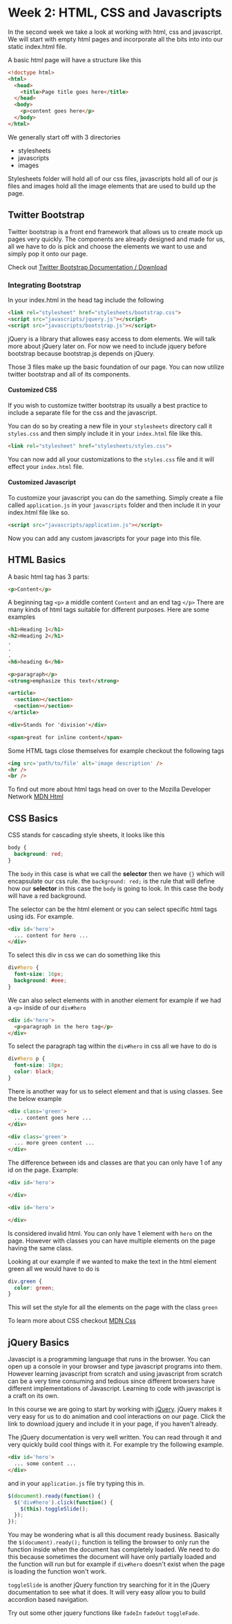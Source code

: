 # Week 2: HTML, CSS and Javascripts

In the second week we take a look at working with html, css and javascript. We will start with empty html pages and incorporate all the bits into into our static index.html file.

A basic html page will have a structure like this

```html
<!doctype html>
<html>
  <head>
    <title>Page title goes here</title>
  </head>
  <body>
    <p>content goes here</p>
  </body>
</html>
```

We generally start off with 3 directories 

  - stylesheets
  - javascripts
  - images
  
Stylesheets folder will hold all of our css files, javascripts hold all of our js files and images hold all the image elements that are used to build up the page.

## Twitter Bootstrap

Twitter bootstrap is a front end framework that allows us to create mock up pages very quickly. The components are already designed and made for us, all we have to do is pick and choose the elements we want to use and simply pop it onto our page. 

Check out [Twitter Bootstrap Documentation / Download](http://getbootstrap.com)

### Integrating Bootstrap

In your index.html in the head tag include the following

```html
<link rel="stylesheet" href="stylesheets/bootstrap.css">
<script src="javascripts/jquery.js"></script>
<script src="javascripts/bootstrap.js"></script>
```
    
jQuery is a library that allowes easy access to dom elements. We will talk more about jQuery later on. For now we need to include jquery before bootstrap because bootstrap.js depends on jQuery.

Those 3 files make up the basic foundation of our page. You can now utilize twitter bootstrap and all of its components. 

#### Customized CSS

If you wish to customize twitter bootstrap its usually a best practice to include a separate file for the css and the javascript.

You can do so by creating a new file in your `stylesheets` directory call it `styles.css` and then simply include it in your `index.html` file like this.

```html
<link rel="stylesheet" href="stylesheets/styles.css">
```
  
You can now add all your customizations to the `styles.css` file and it will effect your `index.html` file.

#### Customized Javascript

To customize your javascript you can do the samething. Simply create a file called `application.js` in your `javascripts` folder and then include it in your index.html file like so.

```html
<script src="javascripts/application.js"></script>
``` 

Now you can add any custom javascripts for your page into this file.

## HTML Basics

A basic html tag has 3 parts:

```html
<p>Content</p>
```

A beginning tag `<p>` a middle content `Content` and an end tag `</p>` There are many kinds of html tags suitable for different purposes. Here are some examples

```html
<h1>Heading 1</h1>
<h2>Heading 2</h1>
.
.
.
<h6>heading 6</h6>

<p>paragraph</p>
<strong>emphasize this text</strong>

<article>
  <section></section>
  <section></section>
</article>

<div>Stands for 'division'</div>

<span>great for inline content</span>
```
  
Some HTML tags close themselves for example checkout the following tags

```html
<img src='path/to/file' alt='image description' />
<hr />
<br />
```
  
To find out more about html tags head on over to the Mozilla Developer Network [MDN Html](https://developer.mozilla.org/en-US/docs/Web/HTML)

## CSS Basics

CSS stands for cascading style sheets, it looks like this

```css
body { 
  background: red;
}
```
  
The `body` in this case is what we call the **selector** then we have `{}` which will encapsulate our css rule. the `background: red;` is the rule that will define how our **selector** in this case the `body` is going to look. In this case the body will have a red background.

The selector can be the html element or you can select specific html tags using ids. For example.

 
```html
<div id='hero'>
  ... content for hero ...
</div>
```

To select this div in css we can do something like this

```css
div#hero { 
  font-size: 16px;
  background: #eee;
}
```
  
We can also select elements with in another element for example if we had a `<p>` inside of our `div#hero` 


```html
<div id='hero'>
  <p>paragraph in the hero tag</p>
</div>
```
  
To select the paragraph tag within the `div#hero` in css all we have to do is 

```css
div#hero p { 
  font-size: 18px;
  color: black;
}
```
  
There is another way for us to select element and that is using classes. See the below example

```html
<div class='green'>
  ... content goes here ...
</div>

<div class='green'>
  ... more green content ...
</div>
```
  
The difference between ids and classes are that you can only have 1 of any id on the page. Example: 

```html
<div id='hero'>

</div>

<div id='hero'>

</div>
```

Is considered invalid html. You can only have 1 element with `hero` on the page. However with classes you can have multiple elements on the page having the same class. 

Looking at our example if we wanted to make the text in the html element green all we would have to do is

```css
div.green { 
  color: green;
}
```
  
This will set the style for all the elements on the page with the class `green`

To learn more about CSS checkout [MDN Css](https://developer.mozilla.org/en-US/docs/Web/CSS)

## jQuery Basics

Javascipt is a programming language that runs in the browser. You can open up a console in your browser and type javascript programs into them. However learning javascript from scratch and using javascript from scratch can be a very time consuming and tedious since different browsers have different implementations of Javascript. Learning to code with javascript is a craft on its own.

In this course we are going to start by working with [jQuery](http://jquery.com). jQuery makes it very easy for us to do animation and cool interactions on our page. Click the link to download jquery and include it in your page, if you haven't already. 

The jQuery documentation is very well written. You can read through it and very quickly build cool things with it. For example try the following example.

```html
<div id='hero'>
  ... some content ...
</div>
```
  
and in your `application.js` file try typing this in.

```javascript
$(document).ready(function() {
  $('div#hero').click(function() {
    $(this).toggleSlide();
  });
});
```
  
You may be wondering what is all this document ready business. Basically the `$(document).ready();` function is telling the browser to only run the function inside when the document has completely loaded. We need to do this because sometimes the document will have only partially loaded and the function will run but for example if `div#hero` doesn't exist when the page is loading the function won't work. 

`toggleSlide` is another jQuery function try searching for it in the jQuery documentation to see what it does. It will very easy allow you to build accordion based navigation.

Try out some other jquery functions like `fadeIn` `fadeOut` `toggleFade`.
  
  




